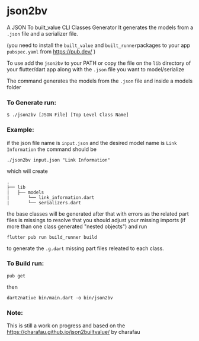 # json2bv

A JSON To built_value CLI Classes Generator
It generates the models from a `.json` file and a serializer file.

(you need to install the `built_value` and `built_runner`packages to your app `pubspec.yaml` from https://pub.dev/ )

To use add the `json2bv` to your PATH or copy the file on the `lib` directory of your flutter/dart app along with the `.json` file you want to model/serialize

The command generates the models from the `.json` file and inside a models folder

### To Generate run:

```
$ ./json2bv [JSON File] [Top Level Class Name]
```

### Example:
if the json file name is `input.json` and the desired model name is `Link Information` the command should be

```
./json2bv input.json "Link Information"
```
which will create
```
.
├── lib
|   ├── models
|       └── link_information.dart
|       └── serializers.dart
```
the base classes will be generated after that with errors as the related part files is missings to resolve that you should adjust your missing imports (if more than one class generated "nested objects") and run

```
flutter pub run build_runner build
```

to generate the `.g.dart` missing part files releated to each class.

### To Build run:

```
pub get
```

then

```
dart2native bin/main.dart -o bin/json2bv
```

### Note:
This is still a work on progress and based on the https://charafau.github.io/json2builtvalue/ by charafau
